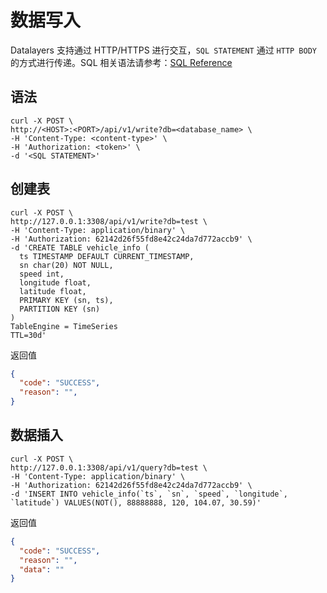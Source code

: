 # 数据写入
Datalayers 支持通过 HTTP/HTTPS 进行交互，`SQL STATEMENT` 通过 `HTTP BODY` 的方式进行传递。SQL 相关语法请参考：[SQL Reference](../sql-reference/data-type.md)

## 语法
```shell
curl -X POST \
http://<HOST>:<PORT>/api/v1/write?db=<database_name> \
-H 'Content-Type: <content-type>' \
-H 'Authorization: <token>' \
-d '<SQL STATEMENT>'
```

## 创建表
```shell
curl -X POST \
http://127.0.0.1:3308/api/v1/write?db=test \
-H 'Content-Type: application/binary' \
-H 'Authorization: 62142d26f55fd8e42c24da7d772accb9' \
-d 'CREATE TABLE vehicle_info (
  ts TIMESTAMP DEFAULT CURRENT_TIMESTAMP,
  sn char(20) NOT NULL,
  speed int,
  longitude float,
  latitude float,
  PRIMARY KEY (sn, ts),
  PARTITION KEY (sn)
)
TableEngine = TimeSeries
TTL=30d'
```
返回值
```json
{
  "code": "SUCCESS",
  "reason": "",
}
```


## 数据插入
```shell
curl -X POST \
http://127.0.0.1:3308/api/v1/query?db=test \
-H 'Content-Type: application/binary' \
-H 'Authorization: 62142d26f55fd8e42c24da7d772accb9' \
-d 'INSERT INTO vehicle_info(`ts`, `sn`, `speed`, `longitude`, `latitude`) VALUES(NOT(), 88888888, 120, 104.07, 30.59)'
```
返回值
```json
{
  "code": "SUCCESS",
  "reason": "",
  "data": ""
}
```



